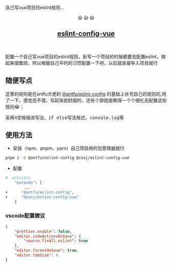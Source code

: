 自己写vue项目的eslint规则...
<p align="center">
😃 😃 😃 
</p>

<h2 align="center">
<a href="https://github.com/cooj/eslint-config-vue">eslint-config-vue</a> 
</h2><br>
<p>
配置一个自己写vue项目的eslint规则，新写一个项目的时候都要去配置eslint，搞起来很繁琐，所以根据自己平时的习惯配置一下吧，以后就直接导入项目就行
</p>

## 随便写点
<p>
这里的规则是在antfu大佬的 <a href="https://www.npmjs.com/package/@antfu/eslint-config" target="_blank">@antfu/eslint-config</a> 的基础上补充自己的规则的,用了一下，感觉还不错，写起来挺舒服的，还有个原因是赖得一个个细化去配置这些规则😂； 
</p>

<!-- 然后写项目会用原子化css，选择了 <a href="https://unocss.dev/" target="_blank">UnoCSS</a> , 规则也是用了 <a href="https://www.npmjs.com/package/@unocss/eslint-config" target="_blank">@unocss/eslint-config</a> -->


<pre>
采用4空格缩进写法，if else写法格式，console.log等
</pre>






## 使用方法
 - 安装（npm、pnpm、yarn）自己项目用的包管理器就行
```bash
pnpm i -D @antfu/eslint-config @cooj/eslint-config-vue
```
 - 配置
```bash
# .eslintrc
    "extends": [
        ...
+      "@antfu/eslint-config",
+      "@cooj/eslint-config-vue"
    ]
```

### vscode配置建议
```json
{
    "prettier.enable": false,
    "editor.codeActionsOnSave": {
        "source.fixAll.eslint": true
    },
    "editor.formatOnSave": true,
    "editor.tabSize": 4
}
```


